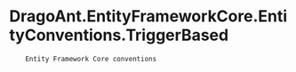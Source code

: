 # DragoAnt.EntityFrameworkCore.EntityConventions.TriggerBased

        Entity Framework Core conventions
